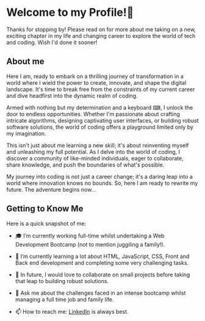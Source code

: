 # Welcome to my Profile!👋

Thanks for stopping by! Please read on for more about me taking on a new, exciting chapter in my life and changing career to explore the world of tech and coding. Wish I'd done it sooner!

## About me

Here I am, ready to embark on a thrilling journey of transformation in a world where I wield the power to create, innovate, and shape the digital landscape. It's time to break free from the constraints of my current career and dive headfirst into the dynamic realm of coding.

Armed with nothing but my determination and a keyboard ⌨, I unlock the door to endless opportunities. Whether I'm passionate about crafting intricate algorithms, designing captivating user interfaces, or building robust software solutions, the world of coding offers a playground limited only by my imagination.

This isn't just about me learning a new skill; it's about reinventing myself and unleashing my full potential. As I delve into the world of coding, I discover a community of like-minded individuals, eager to collaborate, share knowledge, and push the boundaries of what's possible.

My journey into coding is not just a career change; it's a daring leap into a world where innovation knows no bounds. So, here I am ready to rewrite my future. The adventure begins now...

## Getting to Know Me

Here is a quick snapshot of me:

- 🎓 I’m currently working full-time whilst undertaking a Web Development Bootcamp (not to mention juggiling a family!).
- 🌱 I’m currently learning a lot about HTML, JavaScript, CSS, Front and Back end development and completing some very challenging tasks.
- 👯 In future, I would love to collaborate on small projects before taking that leap to building robust solutions.
- 💬 Ask me about the challenges faced in an intense bootcamp whilst managing a full time job and family life.
- 📫 How to reach me: [LinkedIn](https://www.linkedin.com/in/manjinder-chung-0342a235/) is always best.

  <!--
**ManjinderChung/ManjinderChung** is a ✨ _special_ ✨ repository because its `README.md` (this file) appears on your GitHub profile.


